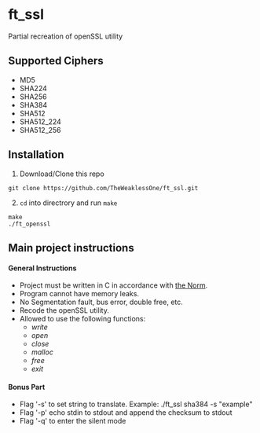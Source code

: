 # ft_ssl

Partial recreation of openSSL utility

## Supported Ciphers

* MD5
* SHA224
* SHA256
* SHA384
* SHA512
* SHA512_224
* SHA512_256

## Installation
1. Download/Clone this repo
```
git clone https://github.com/TheWeaklessOne/ft_ssl.git
```
2. `cd` into directrory and run `make`
```
make
./ft_openssl
```
## Main project instructions
#### General Instructions
- Project must be written in C in accordance with [the Norm](https://github.com/R4meau/minishell/blob/master/norme.en.pdf).
- Program cannot have memory leaks.
- No Segmentation fault, bus error, double free, etc.
- Recode the openSSL utility.
- Allowed to use the following functions:
  - *write*
  - *open*
  - *close*
  - *malloc*
  - *free*
  - *exit*
#### Bonus Part
  - Flag '-s' to set string to translate. Example: ./ft_ssl sha384 -s "example"
  - Flag '-p' echo stdin to stdout and append the checksum to stdout
  - Flag '-q' to enter the silent mode
